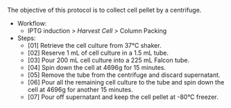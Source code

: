 The objective of this protocol is to collect cell pellet by a centrifuge.

- Workflow:
  - IPTG induction > *Harvest Cell* > Column Packing 
- Steps:
  - [01] Retrieve the cell culture from 37°C shaker.
  - [02] Reserve 1 mL of cell culture in a 1.5 mL tube.
  - [03] Pour 200 mL cell culture into a 225 mL Falcon tube.
  - [04] Spin down the cell at 4696g for 15 minutes.
  - [05] Remove the tube from the centrifuge and discard supernatant.  
  - [06] Pour all the remaining cell culture to the tube and spin down the cell at 4696g for another 15 minutes.
  - [07] Pour off supernatant and keep the cell pellet at -80°C freezer.